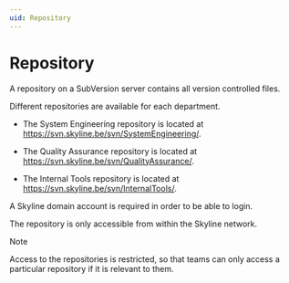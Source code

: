 ```yaml
---
uid: Repository
---
```


# Repository

A repository on a SubVersion server contains all version controlled files.

Different repositories are available for each department.

- The System Engineering repository is located at <https://svn.skyline.be/svn/SystemEngineering/>.

- The Quality Assurance repository is located at <https://svn.skyline.be/svn/QualityAssurance/>.

- The Internal Tools repository is located at <https://svn.skyline.be/svn/InternalTools/>.

A Skyline domain account is required in order to be able to login.

The repository is only accessible from within the Skyline network.

> [!NOTE]
> Access to the repositories is restricted, so that teams can only access a particular repository if it is relevant to them.
>
